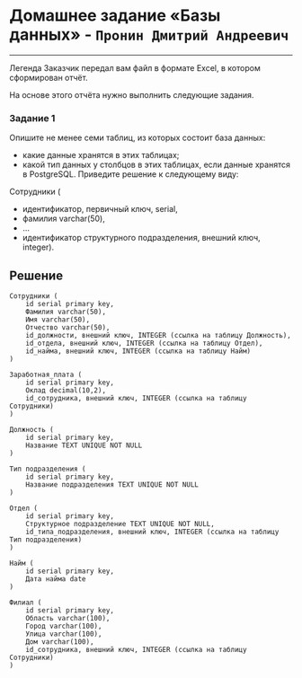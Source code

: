 # Домашнее задание  «Базы данных» - `Пронин Дмитрий Андреевич`

---

Легенда
Заказчик передал вам файл в формате Excel, в котором сформирован отчёт.

На основе этого отчёта нужно выполнить следующие задания.

### Задание 1
Опишите не менее семи таблиц, из которых состоит база данных:

* какие данные хранятся в этих таблицах;
* какой тип данных у столбцов в этих таблицах, если данные хранятся в PostgreSQL.
Приведите решение к следующему виду:

Сотрудники (

* идентификатор, первичный ключ, serial,
* фамилия varchar(50),
* ...
* идентификатор структурного подразделения, внешний ключ, integer).

## Решение
```
Сотрудники (
    id serial primary key,
    Фамилия varchar(50),
    Имя varchar(50),
    Отчество varchar(50),
    id_должности, внешний ключ, INTEGER (ссылка на таблицу Должность),
    id_отдела, внешний ключ, INTEGER (ссылка на таблицу Отдел),
    id_найма, внешний ключ, INTEGER (ссылка на таблицу Найм)
)

Заработная_плата (
    id serial primary key,
    Оклад decimal(10,2),
    id_сотрудника, внешний ключ, INTEGER (ссылка на таблицу Сотрудники)
)

Должность (
    id serial primary key,
    Название TEXT UNIQUE NOT NULL
)

Тип подразделения (
    id serial primary key,
    Название подразделения TEXT UNIQUE NOT NULL
)

Отдел (
    id serial primary key,
    Структурное подразделение TEXT UNIQUE NOT NULL,
    id_типа_подразделения, внешний ключ, INTEGER (ссылка на таблицу Тип подразделения)
)

Найм (
    id serial primary key,
    Дата найма date
)

Филиал (
    id serial primary key,
    Область varchar(100),
    Город varchar(100),
    Улица varchar(100),
    Дом varchar(100),
    id_сотрудника, внешний ключ, INTEGER (ссылка на таблицу Сотрудники) 
)

```




